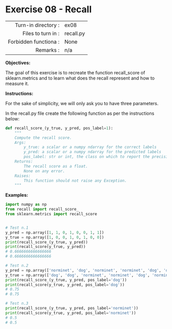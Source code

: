  # Exercise 08 - Recall

|                         |                         |
| -----------------------:| ----------------------- |
|   Turn-in directory :   |  ex08                   |
|   Files to turn in :    |  recall.py              |
|   Forbidden functiona : |  None                   |
|   Remarks :             |  n/a                    |

**Objectives:**

The goal of this exercise is to recreate the function recall_score of sklearn.metrics and to learn what does the recall represent and how to measure it.

**Instructions:**

For the sake of simplicity, we will only ask you to have three parameters.

In the recall.py file create the following function as per the instructions below:
```python
def recall_score_(y_true, y_pred, pos_label=1):
    """
    Compute the recall score.
    Args:
        y_true: a scalar or a numpy ndarray for the correct labels
        y_pred: a scalar or a numpy ndarray for the predicted labels
        pos_label: str or int, the class on which to report the precision_score (default=1)
    Returns: 
        The recall score as a float.
        None on any error.
    Raises:
        This function should not raise any Exception.
    """
```

**Examples:**
```python
import numpy as np
from recall import recall_score_
from sklearn.metrics import recall_score 


# Test n.1
y_pred = np.array([1, 1, 0, 1, 0, 0, 1, 1])
y_true = np.array([1, 0, 0, 1, 0, 1, 0, 0])
print(recall_score_(y_true, y_pred))
print(recall_score(y_true, y_pred))
# 0.6666666666666666
# 0.6666666666666666

# Test n.2
y_pred = np.array(['norminet', 'dog', 'norminet', 'norminet', 'dog', 'dog', 'dog', 'dog'])
y_true = np.array(['dog', 'dog', 'norminet', 'norminet', 'dog', 'norminet', 'dog', 'norminet'])
print(recall_score_(y_true, y_pred, pos_label='dog'))
print(recall_score(y_true, y_pred, pos_label='dog'))
# 0.75
# 0.75

# Test n.3
print(recall_score_(y_true, y_pred, pos_label='norminet'))
print(recall_score(y_true, y_pred, pos_label='norminet'))
# 0.5
# 0.5
```
